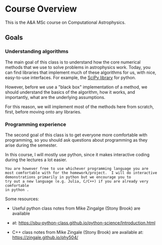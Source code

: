 # Course Overview

This is the A&A MSc course on Computational Astrophysics.

## Goals

### Understanding algorithms

The main goal of this class is to understand how the core numerical
methods that we use to solve problems in astrophysics work.  Today,
you can find libraries that implement much of these algorithms for us,
with nice, easy-to-use interfaces.  For example, the [SciPy
library](https://scipy.org/) for python.

However, before we use a "black box" implementation of a method, we
should understand the basics of the algorithm, how it works, and
importantly, what are the underlying assumptions.

For this reason, we will implement most of the methods here from
scratch, first, before moving onto any libraries.

### Programming experience


The second goal of this class is to get everyone more comfortable
with programming, so you should ask questions about programming as
they arise during the semester.

In this course, I will mostly use python, since it makes interactive 
coding during the lectures a lot easier.

```{note}
You are however free to use whichever programming language you are
most comfortable with for the homework/project.  I will do interactive
demonstrations primarily in python but we encourage you to
try out a new language (e.g. Julia, C/C++) if you are already very comfortable
in python .
```

Some resources:

* Useful python class notes from Mike Zingalge (Stony Brook) are available
* at: https://sbu-python-class.github.io/python-science/Introduction.html

* C++ class notes from Mike Zingale (Stony Brook) are available at: https://zingale.github.io/phy504/
